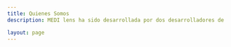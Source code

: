 ```yaml
---
title: Quienes Somos
description: MEDI lens ha sido desarrollada por dos desarrolladores de Almería, conócenos un poco más :)

layout: page
---
```


<script setup>
import {
  VPTeamPage,
  VPTeamPageTitle,
  VPTeamMembers
} from 'vitepress/theme'

const members = [
  {
    avatar: 'https://avatars.githubusercontent.com/u/9118664',
    name: 'Paul Guillamón Thiéry',
    title: 'Creador',
    // desc: 'Lorem ipsum dolor sit amet',
    links: [
      { icon: 'github', link: 'https://github.com/Qu4k3' },
      { icon: 'vitepress', link: 'https://qu4k3.com' },
      { icon: {
          svg: '<svg xmlns="http://www.w3.org/2000/svg" width="36" height="36" fill="#000000" viewBox="0 0 256 256"><path d="M216,24H40A16,16,0,0,0,24,40V216a16,16,0,0,0,16,16H216a16,16,0,0,0,16-16V40A16,16,0,0,0,216,24ZM96,176a8,8,0,0,1-16,0V112a8,8,0,0,1,16,0ZM88,96a12,12,0,1,1,12-12A12,12,0,0,1,88,96Zm96,80a8,8,0,0,1-16,0V140a20,20,0,0,0-40,0v36a8,8,0,0,1-16,0V112a8,8,0,0,1,15.79-1.78A36,36,0,0,1,184,140Z"></path></svg>'
        },
        link: 'https://www.linkedin.com/in/paulguillamon'
      }
    ]
  },
    {
    avatar: 'https://avatars.githubusercontent.com/u/20914374',
    name: 'Jose Sánchez Fuentes',
    title: 'Creador',
    // desc: 'Lorem ipsum dolor sit amet',
    links: [
      { icon: 'github', link: 'https://github.com/crimson3d' },
      { icon: {
          svg: '<svg xmlns="http://www.w3.org/2000/svg" width="36" height="36" fill="#000000" viewBox="0 0 256 256"><path d="M216,24H40A16,16,0,0,0,24,40V216a16,16,0,0,0,16,16H216a16,16,0,0,0,16-16V40A16,16,0,0,0,216,24ZM96,176a8,8,0,0,1-16,0V112a8,8,0,0,1,16,0ZM88,96a12,12,0,1,1,12-12A12,12,0,0,1,88,96Zm96,80a8,8,0,0,1-16,0V140a20,20,0,0,0-40,0v36a8,8,0,0,1-16,0V112a8,8,0,0,1,15.79-1.78A36,36,0,0,1,184,140Z"></path></svg>'
        },
        link: 'https://www.linkedin.com/in/josé-antonio-sánchez-fuentes-560859231/'
      }
    ]
  }
]
</script>

<VPTeamPage>
  <VPTeamPageTitle>
    <template #title>
      El Equipo
    </template>
    <template #lead>
      <span class="logo-colored">MEDI lens</span>  ha sido creada por dos desarrolladores de Almería 🍅, con la misión de ofrecer una herramienta nativa, intuitiva y de utilidad pública, basada en datos oficiales de la AEMPS.<br/><br/>
Nuestro objetivo es facilitar el acceso a información sanitaria fiable, clara y accesible para todos.
    </template>
  </VPTeamPageTitle>
  <VPTeamMembers :members />
</VPTeamPage>
